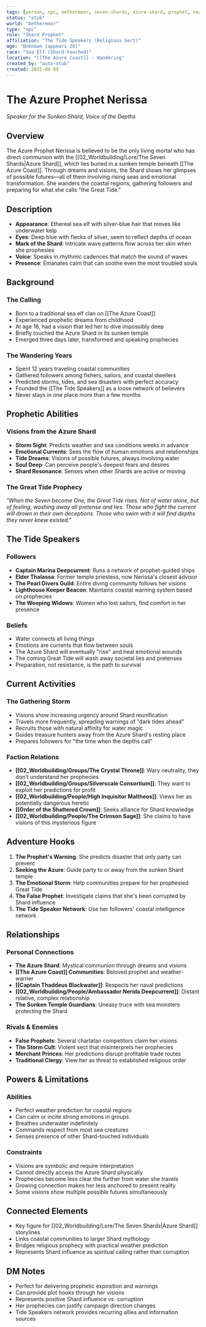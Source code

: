 ```yaml
---
tags: [person, npc, aethermoor, seven-shards, azure-shard, prophet, sea-touched]
status: "stub"
world: "Aethermoor"
type: "npc"
role: "Shard Prophet"
affiliation: "The Tide Speakers (Religious Sect)"
age: "Unknown (appears 28)"
race: "Sea Elf (Shard-touched)"
location: "[[The Azure Coast]] - Wandering"
created_by: "auto-stub"
created: 2025-08-09
---
```


# The Azure Prophet Nerissa
*Speaker for the Sunken Shard, Voice of the Depths*

## Overview
The Azure Prophet Nerissa is believed to be the only living mortal who has direct communion with the [[02_Worldbuilding/Lore/The Seven Shards|Azure Shard]], which lies buried in a sunken temple beneath [[The Azure Coast]]. Through dreams and visions, the Shard shows her glimpses of possible futures—all of them involving rising seas and emotional transformation. She wanders the coastal regions, gathering followers and preparing for what she calls "the Great Tide."

## Description
- **Appearance**: Ethereal sea elf with silver-blue hair that moves like underwater kelp
- **Eyes**: Deep blue with flecks of silver, seem to reflect depths of ocean
- **Mark of the Shard**: Intricate wave patterns flow across her skin when she prophesies
- **Voice**: Speaks in rhythmic cadences that match the sound of waves
- **Presence**: Emanates calm that can soothe even the most troubled souls

## Background
### The Calling
- Born to a traditional sea elf clan on [[The Azure Coast]]
- Experienced prophetic dreams from childhood
- At age 16, had a vision that led her to dive impossibly deep
- Briefly touched the Azure Shard in its sunken temple
- Emerged three days later, transformed and speaking prophecies

### The Wandering Years
- Spent 12 years traveling coastal communities
- Gathered followers among fishers, sailors, and coastal dwellers
- Predicted storms, tides, and sea disasters with perfect accuracy
- Founded the [[The Tide Speakers]] as a loose network of believers
- Never stays in one place more than a few months

## Prophetic Abilities
### Visions from the Azure Shard
- **Storm Sight**: Predicts weather and sea conditions weeks in advance
- **Emotional Currents**: Sees the flow of human emotions and relationships
- **Tide Dreams**: Visions of possible futures, always involving water
- **Soul Deep**: Can perceive people's deepest fears and desires
- **Shard Resonance**: Senses when other Shards are active or moving

### The Great Tide Prophecy
*"When the Seven become One, the Great Tide rises. Not of water alone, but of feeling, washing away all pretense and lies. Those who fight the current will drown in their own deceptions. Those who swim with it will find depths they never knew existed."*

## The Tide Speakers
### Followers
- **Captain Marina Deepcurrent**: Runs a network of prophet-guided ships
- **Elder Thalassa**: Former temple priestess, now Nerissa's closest advisor
- **The Pearl Divers Guild**: Entire diving community follows her visions
- **Lighthouse Keeper Beacon**: Maintains coastal warning system based on prophecies
- **The Weeping Widows**: Women who lost sailors, find comfort in her presence

### Beliefs
- Water connects all living things
- Emotions are currents that flow between souls
- The Azure Shard will eventually "rise" and heal emotional wounds
- The coming Great Tide will wash away societal lies and pretenses
- Preparation, not resistance, is the path to survival

## Current Activities
### The Gathering Storm
- Visions show increasing urgency around Shard reunification
- Travels more frequently, spreading warnings of "dark tides ahead"
- Recruits those with natural affinity for water magic
- Guides treasure hunters away from the Azure Shard's resting place
- Prepares followers for "the time when the depths call"

### Faction Relations
- **[[02_Worldbuilding/Groups/The Crystal Throne]]**: Wary neutrality, they don't understand her prophecies
- **[[02_Worldbuilding/Groups/Silverscale Consortium]]**: They want to exploit her predictions for profit
- **[[02_Worldbuilding/People/High Inquisitor Maltheos]]**: Views her as potentially dangerous heretic
- **[[Order of the Shattered Crown]]**: Seeks alliance for Shard knowledge
- **[[02_Worldbuilding/People/The Crimson Sage]]**: She claims to have visions of this mysterious figure

## Adventure Hooks
1. **The Prophet's Warning**: She predicts disaster that only party can prevent
2. **Seeking the Azure**: Guide party to or away from the sunken Shard temple
3. **The Emotional Storm**: Help communities prepare for her prophesied Great Tide
4. **The False Prophet**: Investigate claims that she's been corrupted by Shard influence
5. **The Tide Speaker Network**: Use her followers' coastal intelligence network

## Relationships
### Personal Connections
- **The Azure Shard**: Mystical communion through dreams and visions
- **[[The Azure Coast]] Communities**: Beloved prophet and weather-warner
- **[[Captain Thaddeus Blackwater]]**: Respects her naval predictions
- **[[02_Worldbuilding/People/Ambassador Nerida Deepcurrent]]**: Distant relative, complex relationship
- **The Sunken Temple Guardians**: Uneasy truce with sea monsters protecting the Shard

### Rivals & Enemies
- **False Prophets**: Several charlatan competitors claim her visions
- **The Storm Cult**: Violent sect that misinterprets her prophecies
- **Merchant Princes**: Her predictions disrupt profitable trade routes
- **Traditional Clergy**: View her as threat to established religious order

## Powers & Limitations
### Abilities
- Perfect weather prediction for coastal regions
- Can calm or incite strong emotions in groups
- Breathes underwater indefinitely
- Commands respect from most sea creatures
- Senses presence of other Shard-touched individuals

### Constraints
- Visions are symbolic and require interpretation
- Cannot directly access the Azure Shard physically
- Prophecies become less clear the further from water she travels
- Growing connection makes her less anchored to present reality
- Some visions show multiple possible futures simultaneously

## Connected Elements
- Key figure for [[02_Worldbuilding/Lore/The Seven Shards|Azure Shard]] storylines
- Links coastal communities to larger Shard mythology
- Bridges religious prophecy with practical weather prediction
- Represents Shard influence as spiritual calling rather than corruption

## DM Notes
- Perfect for delivering prophetic exposition and warnings
- Can provide plot hooks through her visions
- Represents positive Shard influence vs. corruption
- Her prophecies can justify campaign direction changes
- Tide Speakers network provides recurring allies and information sources